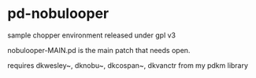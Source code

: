 # pd-nobulooper
sample chopper environment released under gpl v3

nobulooper-MAIN.pd is the main patch that needs open.

requires dkwesley~, dknobu~, dkcospan~, dkvanctr from my pdkm library
